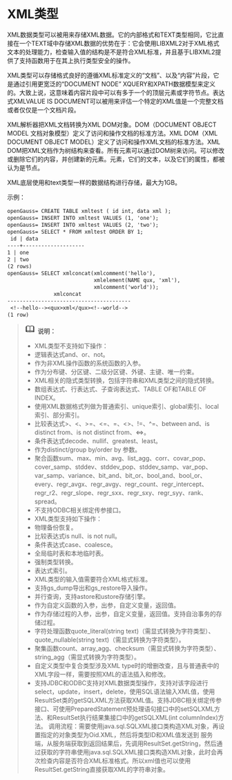 # XML类型<a name="ZH-CN_TOPIC_0289900228"></a>

XML数据类型可以被用来存储XML数据。它的内部格式和TEXT类型相同，它比直接在一个TEXT域中存储XML数据的优势在于：它会使用LIBXML2对于XML格式文本的处理能力，检查输入值的结构是不是符合XML标准，并且基于LIBXML2提供了支持函数用于在其上执行类型安全的操作。

XML类型可以存储格式良好的遵循XML标准定义的“文档”、以及“内容”片段，它是通过引用更宽泛的“DOCUMENT NODE” XQUERY和XPATH数据模型来定义的。大致上说，这意味着内容片段中可以有多于一个的顶层元素或字符节点。表达式XMLVALUE IS DOCUMENT可以被用来评估一个特定的XML值是一个完整文档或者仅仅是一个文档片段。

XML解析器把XML文档转换为XML DOM对象。DOM（DOCUMENT OBJECT MODEL 文档对象模型）定义了访问和操作文档的标准方法。XML DOM（XML DOCUMENT OBJECT MODEL）定义了访问和操作XML文档的标准方法。XML DOM把XML文档作为树结构来查看。所有元素可以通过DOM树来访问。可以修改或删除它们的内容，并创建新的元素。元素，它们的文本，以及它们的属性，都被认为是节点。

XML底层使用和text类型一样的数据结构进行存储，最大为1GB。

示例：

```
openGauss= CREATE TABLE xmltest ( id int, data xml ); 
openGauss= INSERT INTO xmltest VALUES (1, 'one');
openGauss= INSERT INTO xmltest VALUES (2, 'two'); 
openGauss= SELECT * FROM xmltest ORDER BY 1;
 id | data 
----+--------------------
1 | one 
2 | two 
(2 rows)
openGauss= SELECT xmlconcat(xmlcomment('hello'),
                            xmlelement(NAME qux, 'xml'),
                            xmlcomment('world'));
               xmlconcat                
----------------------------------------
 <!--hello--><qux>xml</qux><!--world-->
(1 row)
```

>![](public_sys-resources/icon-note.gif) **说明：** 
>-   XML类型不支持如下操作：
>    -   逻辑表达式and、or、not。
>    -   作为非XML操作函数的系统函数的入参。
>    -   作为分布键、分区键、二级分区键、外键、主键、唯一约束。
>    -   XML相关的隐式类型转换，包括字符串和XML类型之间的隐式转换。
>    -   数组表达式、行表达式、子查询表达式、TABLE OF和TABLE OF INDEX。
>    -   使用XML数据格式列做为普通索引、unique索引、global索引、local索引、部分索引。
>    -   比较表达式\>、<、\>=、<=、=、<\>、!=、^=、between  and、is distinct from、is not distinct from、<=\>。
>    -   条件表达式decode、nullif、greatest、least。
>    -   作为distinct/group by/order by 参数。
>    -   聚合函数sum、max、min、avg、list\_agg、corr、covar\_pop、cover\_samp、stddev、stddev\_pop、stddev\_samp、var\_pop、var\_samp、variance、bit\_and、bit\_or、bool\_and、bool\_or、every、regr\_avgx、regr\_avgy、regr\_count、regr\_intercept、regr\_r2、regr\_slope、regr\_sxx、regr\_sxy、regr\_syy、rank、spread。
>    -   不支持ODBC相关绑定传参接口。
>-   XML类型支持如下操作：
>    -   物理备份恢复。
>    -   比较表达式is null、is not null。
>    -   条件表达式case、coalesce。
>    -   全局临时表和本地临时表。
>    -   强制类型转换。
>    -   表达式索引。
>    -   XML类型的输入值需要符合XML格式标准。
>    -   支持gs\_dump导出和gs\_restore导入操作。
>    -   并行查询，支持astore和ustore存储引擎。
>    -   作为自定义函数的入参，出参，自定义变量，返回值。
>    -   作为存储过程的入参，出参，自定义变量，返回值。支持自治事务的存储过程。
>    -   字符处理函数quote\_literal\(string text\)（需显式转换为字符类型）、quote\_nullable\(string text\)（需显式转换为字符类型）。
>    -   聚集函数count、array\_agg、checksum（需显式转换为字符类型）、string\_agg（需显式转换为字符类型）。
>    -   自定义类型中复合类型涉及XML type时的增删改查，且与普通表中的XML字段一样，需要按照XML的语法插入和修改。
>    -   支持JDBC和ODBC支持对XML数据类型操作，支持对该字段进行select，update，insert，delete，使用SQL语法输入XML值，使用ResultSet类的getSQLXML方法获取XML值。支持JDBC相关绑定传参接口、可使用PreparedStatement预处理语句接口中的setSQLXML方法、和ResultSet执行结果集接口中的getSQLXML\(int columnIndex\)方法。
>        调用流程：需要使用java.sql.SQLXML接口类构造XML对象，再设置指定的对象类型为Oid.XML，然后将类型ID和XML值发送到 服务端，从服务端获取到返回结果后，先调用ResultSet.getString，然后通过获取的字符串使用java.sql.SQLXML接口类构造XML对象，此时会再次检查内容是否符合XML标准格式。所以xml值也可以使用ResultSet.getString直接获取XML的字符串对象。

